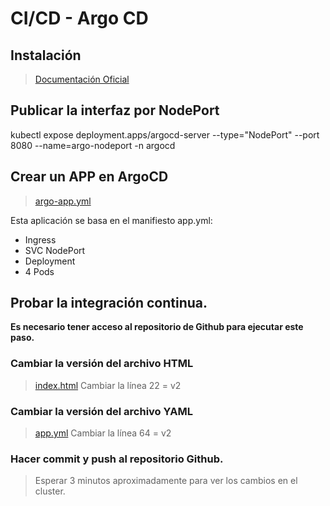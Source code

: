 # CI/CD - Argo CD <!-- omit in TOC -->

## Instalación
>[Documentación Oficial](https://argo-cd.readthedocs.io/en/stable/getting_started/)


## Publicar la interfaz por NodePort

kubectl expose deployment.apps/argocd-server --type="NodePort" --port 8080 --name=argo-nodeport -n argocd

## Crear un APP en ArgoCD
> [argo-app.yml](./kubelabs-files-demo/20/argo-app.yml)

Esta aplicación se basa en el manifiesto app.yml:

- Ingress
- SVC NodePort
- Deployment
- 4 Pods

## Probar la integración continua.
**Es necesario tener acceso al repositorio de Github para ejecutar este paso.**
### Cambiar la versión del archivo HTML
>[index.html](./kubelabs-files-demo/20/index.html)
> Cambiar la línea 22 = v2

### Cambiar la versión del archivo YAML
> [app.yml](./kubelabs-files-demo/20/app.yml)
> Cambiar la línea 64 = v2

### Hacer commit y push al repositorio Github.
> Esperar 3 minutos aproximadamente para ver los cambios en el cluster.

